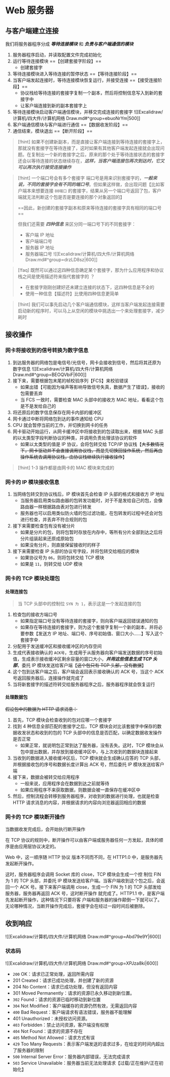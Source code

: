 # Web 服务器

## 与客户端建立连接

我们将服务器程序分成 _**等待连接模块**_ 和 _**负责与客户端通信的模块**_

1. 服务器程序启动，并读取配置文件完成初始化
2. 运行等待连接模块 ==【创建套接字阶段】==
   * 创建套接字
3. 等待连接模块进入等待连接的暂停状态 ==【等待连接阶段】==
4. 当客户端发起连接时，等待连接模块恢复运行，并接受连接 ==【接受连接阶段】==
   * 协议栈给等待连接的套接字复制一个副本，然后将控制信息写入到新的套接字中
   * 让客户端连接到新的副本套接字上
5. 等待连接模块启动客户端通信模块，并移交完成连接的套接字 !\[\[Excalidraw/计算机/四大件/计算机网络 Draw.md#^group=ebuoNrYm|500]]
6. 客户端通信模块与客户端进行通信 ==【数据收发阶段】==
7. 通信结束，模块退出 ==【断开阶段】==

> \[!hint] 如果不创建新副本，而是直接让客户端连接到等待连接的套接字上，那就没有套接字在等待连接了，这时如果有其他客户端发起连接就会出现问题。在复制出一个新的套接字之后，原来的那个处于等待连接状态的套接字还会以等待连接的状态继续存在，_**这样，当客户端连接包再次到达时，它又可以再次执行接受连接操作**_

> \[!hint] 一个端口号会有多个套接字 端口号是用来识别套接字的，_**一般来说，不同的套接字会有不同的端口号**_。但如果这样做，会出现问题【比如客户端本来想要连接 `80端口` 的套接字，结果从另一个端口号返回了包，客户端就无法判断这个包是否是要连接的那个对象返回的】
> 
> \==因此，新创建的套接字副本和原来等待连接的套接字具有相同的端口号==
> 
> 但我们还需要 _**四种信息**_ 来区分同一端口号下的不同套接字：
> 
> * 客户端 IP 地址
> * 客户端端口号
> * 服务器 IP 地址
> * 服务器端口号 !\[\[Excalidraw/计算机/四大件/计算机网络 Draw.md#^group=drzLD8sz|600]]

> \[!faq] 既然可以通过这四种信息确定某个套接字，那为什么应用程序和协议栈之间是使用描述符来指代套接字的 ？
> 
> * 在套接字刚刚创建好还未建立连接的状态下，这四种信息是不全的
> * 使用一种信息【描述符】比使用四种信息更简单

> \[!hint] 我们可以事先启动几个客户端通信模块，这样当客户端发起连接需要启动新的程序时，可以马上从空闲的模块中挑选出一个来处理套接字，减少耗时

## 接收操作

### 网卡将接收到的信号转换为数字信息

1. 到达服务器的网络包是电信号/光信号，网卡会接收到信号，然后将其还原为数字信息 !\[\[Excalidraw/计算机/四大件/计算机网络 Draw.md#^group=BEOQVbiF|600]]
2. 接下来，需要根据包末尾的帧校验序列【FCS】来校验错误
   * 如果出错【可能因为噪声等影响导致信号失真，数据产生了错误】，接收的包需要丢弃
   * 当 FCS 一致时，需要检查 MAC 头部中的接收方 MAC 地址，看看这个包是不是发给自己的
3. 将还原后的数字信息保存在网卡内部的缓冲区
4. 网卡通过中断将网络包到达的事件通知给 CPU
5. CPU 就会暂停当前的工作，并切换到网卡的任务
6. 网卡驱动开始运行，从网卡缓冲区中将接收到的包读取出来，根据 MAC 头部的以太类型字段判断协议的种类，并调用负责处理该协议的软件
   * 如果以太类型的值是 IP 协议，会将包转交给 TCP/IP 协议栈【~~大多数情况下，网卡驱动并不会直接调用协议栈，而是先切换回操作系统，然后再由操作系统去调用协议栈，由协议栈继续执行接收操作~~】

> \[!hint] 1-3 操作都是由网卡的 MAC 模块来完成的

### 网卡的 IP 模块接收信息

1. 当网络包转交到协议栈后，IP 模块首先会检查 IP 头部的格式和接收方 IP 地址
   * 当服务器启用类似路由器的包转发功能时，对于不是发给自己的包，会像路由器一样根据路由表对包进行转发
   * 服务器也可以启用类似防火墙的包过滤功能，在包转发的过程中还会对包进行检查，并丢弃不符合规则的包
2. 接下来需要检查包有没有被分片
   * 如果是分片的包，则将包暂时存放在内存中，等所有分片全部到达之后将分片组装起来还原成原始包
   * 如果没有分片，则直接保留接收时的样子
3. 接下来需要检查 IP 头部的协议号字段，并将包转交给相应的模块
   * 如果协议号为 `06`，则将包转交给 TCP 模块
   * 如果是 `11`，则转交给 UDP 模块

### 网卡的 TCP 模块处理包

#### 处理连接包

> 当 TCP 头部中的控制位 `SYN 为 1`，表示这是一个发起连接的包

1. 检查包的接收方端口号
   * 如果指定端口号没有等待连接的套接字，则向客户端返回错误通知的包&#x20;
   * 如果存在等待连接的套接字，则为这个套接字复制一个新的副本，并将必要参数【发送方 IP 地址、端口号、序号初始值、窗口大小……】写入这个套接字中
2. 分配用于发送缓冲区和接收缓冲区的内存空间
3. 生成代表接收确认的 `ACK号`，生成用于从服务器向客户端发送数据的序号初始值，生成表示接收缓冲区剩余容量的窗口大小，_**并用这些信息生成 TCP 头部**_，委托 IP 模块发送给客户端【~~这个包只有 TCP 头部，没有数据~~】
4. 这个包到达客户端之后，客户端会返回表示接收确认的 ACK 号，当这个 ACK 号返回服务器后，连接操作就完成了
5. 当将新套接字的描述符转交给服务器程序之后，服务器程序就会恢复运行

#### 处理数据包

~~假设包中的数据为 HTTP 请求消息：~~

1. 首先，TCP 模块会检查收到的包对应哪一个套接字
2. 找到 4 种信息全部匹配的套接字之后，TCP 模块会对比该套接字中保存的数据收发状态和收到的包的 TCP 头部中的信息是否匹配，以确定数据收发操作是否正常
   * 如果正常，就说明包正常到达了服务器，没有丢失。这时，TCP 模块会从包中提出数据，并存放到接收缓冲区中，与上次收到的数据块连接起来
3. 当收到的数据进入接收缓冲区后，TCP 模块就会生成确认应答的 TCP 头部，并根据接收包的序号和数据长度计算出 ACK 号，然后委托 IP 模块发送给客户端
4. 接下来，数据会被转交给应用程序
   * 一般来说，应用程序会在数据到达之前就等待
   * 如果应用程序不来获取数据，则数据会被一直保存在缓冲区中
5. 然后，控制流程会转移到服务器程序，对收到的数据进行处理，也就是检查 HTTP 请求消息的内容，并根据请求的内容向浏览器返回相应的数据

### 网卡的 TCP 模块断开操作

当数据收发完成后，会开始执行断开操作

在 TCP 协议的规则中，断开操作可以由客户端或服务器任何一方发起，具体的顺序是由应用层协议决定的。

Web 中，这一顺序随 HTTP 协议 版本不同而不同，在 HTTP1.0 中，是服务器先发起断开操作。

这时，服务器程序会调用 Socket 库的 close，TCP 模块会生成一个控 制位 FIN 为 1 的 TCP 头部，并委托 IP 模块发送给客户端。当客户端收到这个包之后，会返回一个 ACK 号。接下来客户端调用 close，生成一个 FIN 为 1 的 TCP 头部发给服务器，服务器再返回 ACK 号，这时断开操作 就完成了。HTTP1.1 中，是客户端先发起断开操作，这种情况下只要将客 户端和服务器的操作颠倒一下就可以了。 无论哪种情况，当断开操作完成后，套接字会在经过一段时间后被删除。

## 收到响应

!\[\[Excalidraw/计算机/四大件/计算机网络 Draw.md#^group=Abd79e9Y|600]]

### 状态码

!\[\[Excalidraw/计算机/四大件/计算机网络 Draw.md#^group=XPJza8ki|600]]

* `200` OK：请求已正常处理，返回所需内容
* 201 Created：请求已成功处理，并创建了新的资源
* 204 No Content：请求已成功处理，但没有返回内容
* 301 Moved Permanently：请求的资源已永久移动到新位置。
* `302` Found：请求的资源已临时移动到新位置
* `304` Not Modified：客户端缓存的资源仍然有效，无需返回内容
* `400` Bad Request：客户端请求有语法错误，服务器不能理解
* 401 Unauthorized：未授权访问资源。
* `403` Forbidden：禁止访问资源，客户端没有权限
* `404` Not Found：请求的资源不存在
* `405` Method Not Allowed：请求方式有误
* `429` Too Many Requests：表示客户端发送的请求过多，在给定的时间内超出了服务器的限制
* `500` Internal Server Error：服务器内部错误，无法完成请求
* `503` Service Unavailable：服务器当前无法处理请求【过载/正在维护/正在初始化】
